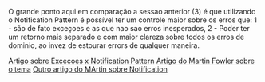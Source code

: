 O grande ponto aqui em comparação a sessao anterior (3) é que utilizando o Notification Pattern é possível
ter um controle maior sobre os erros que: 1 - são de fato exceçoes e as que nao sao erros inesperados,
2 - Poder ter um retorno mais separado e com maior clareza sobre todos os erros de dominio, ao invez de estourar errors de qualquer maneira.


[Artigo sobre Excecoes x Notification Pattern](https://medium.com/tableless/n%C3%A3o-lance-exceptions-em-seu-dom%C3%ADnio-use-notifications-70b31f7148d3)
[Artigo do Martin Fowler sobre o tema](https://martinfowler.com/articles/replaceThrowWithNotification.html?_gl=1*kynxjs*_ga*NzA4MDMzMTQ0LjE3MTg5MjcxNDQ.*_ga_37GXT4VGQK*MTcyNTU1NjIwMS4yNy4xLjE3MjU1NTk0NzMuMC4wLjA.)
[Outro artigo do MArtin sobre Notification](https://martinfowler.com/eaaDev/Notification.html?_gl=1*kynxjs*_ga*NzA4MDMzMTQ0LjE3MTg5MjcxNDQ.*_ga_37GXT4VGQK*MTcyNTU1NjIwMS4yNy4xLjE3MjU1NTk0NzMuMC4wLjA.)